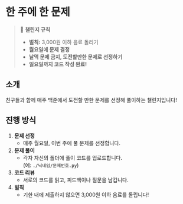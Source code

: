 # 한 주에 한 문제

> 📌 **챌린지 규칙**
>
> - **벌칙:** 3,000원 이하 음료 돌리기  
> - **월요일에 문제 결정**
> - **날먹 문제 금지, 도전할만한 문제로 선정하기**
> - **일요일까지 코드 작성 완료!**

## 소개

친구들과 함께 매주 백준에서 도전할 만한 문제를 선정해 풀이하는 챌린지입니다!  

## 진행 방식

1. **문제 선정**  
   - 매주 월요일, 이번 주에 풀 문제를 선정합니다.
2. **문제 풀이**  
   - 각자 자신의 폴더에 풀이 코드를 업로드합니다.  
     (예: `./닉네임/문제번호.py`)
3. **코드 리뷰**  
   - 서로의 코드를 읽고, 피드백이나 질문을 남깁니다.
4. **벌칙**  
   - 기한 내에 제출하지 않으면 3,000원 이하 음료를 돌립니다!

